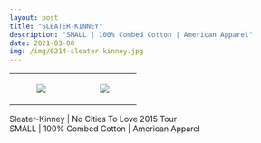 ```yaml
---
layout: post
title: "SLEATER-KINNEY"
description: "SMALL | 100% Combed Cotton | American Apparel"
date: 2021-03-08
img: /img/0214-sleater-kinney.jpg
---
```




<table style="width:100%;"><tr><td style="vertical-align:top;">
      <figure class="tmblr-full" data-orig-height="2048" data-orig-width="1365" data-orig-src="https://concertshirts.netlify.app/shirts/0214/0214-01.jpg"><img src="https://64.media.tumblr.com/f5b69e212cb52bef9280e8894383dab2/de262df11d9aac39-12/s540x810/9a5df5f1a4aa8de6c20ab3ebe6be370d5f6f49f8.jpg" data-orig-height="2048" data-orig-width="1365" data-orig-src="https://concertshirts.netlify.app/shirts/0214/0214-01.jpg"/></figure></td>
    <td style="vertical-align:top;">
      <figure class="tmblr-full" data-orig-height="2048" data-orig-width="1365" data-orig-src="https://concertshirts.netlify.app/shirts/0214/0214-02.jpg"><img src="https://64.media.tumblr.com/71d10da39947d9cdb39760562a8a5a12/de262df11d9aac39-d4/s540x810/6bfbfce44c430f0bc6bf082b867674c6cb77e579.jpg" data-orig-height="2048" data-orig-width="1365" data-orig-src="https://concertshirts.netlify.app/shirts/0214/0214-02.jpg"/></figure></td>
  </tr></table><p>
  Sleater-Kinney | No Cities To Love 2015 Tour<br/>SMALL | 100% Combed Cotton | American Apparel
</p>
